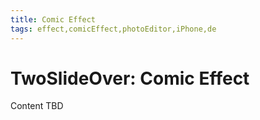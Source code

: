 ```yaml
---
title: Comic Effect
tags: effect,comicEffect,photoEditor,iPhone,de
---
```


# TwoSlideOver: Comic Effect

Content TBD
